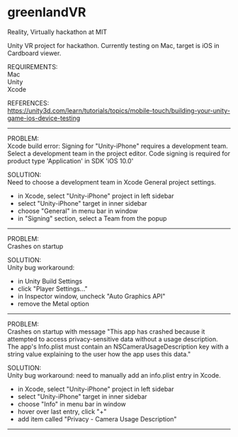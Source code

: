 # greenlandVR
Reality, Virtually hackathon at MIT

Unity VR project for hackathon.
Currently testing on Mac, target is iOS in Cardboard viewer.

REQUIREMENTS:  
Mac  
Unity  
Xcode  

REFERENCES:  
https://unity3d.com/learn/tutorials/topics/mobile-touch/building-your-unity-game-ios-device-testing

-------
PROBLEM:  
Xcode build error: 
Signing for "Unity-iPhone" requires a development team. Select a development team in the project editor.
Code signing is required for product type 'Application' in SDK 'iOS 10.0'

SOLUTION:  
Need to choose a development team in Xcode General project settings.
  - in Xcode, select "Unity-iPhone" project in left sidebar
  - select "Unity-iPhone" target in inner sidebar
  - choose "General" in menu bar in window
  - in "Signing" section, select a Team from the popup

-------
PROBLEM:  
Crashes on startup

SOLUTION:  
Unity bug workaround:  
  - in Unity Build Settings  
  - click "Player Settings..."  
  - in Inspector window, uncheck "Auto Graphics API"  
  - remove the Metal option

-------
PROBLEM:  
Crashes on startup with message 
"This app has crashed because it attempted to access privacy-sensitive data without a usage description. The app's Info.plist must contain an NSCameraUsageDescription key with a string value explaining to the user how the app uses this data."

SOLUTION:  
Unity bug workaround: need to manually add an info.plist entry in Xcode.
  - in Xcode, select "Unity-iPhone" project in left sidebar
  - select "Unity-iPhone" target in inner sidebar
  - choose "Info" in menu bar in window
  - hover over last entry, click "+"
  - add item called "Privacy - Camera Usage Description"
  
--------
